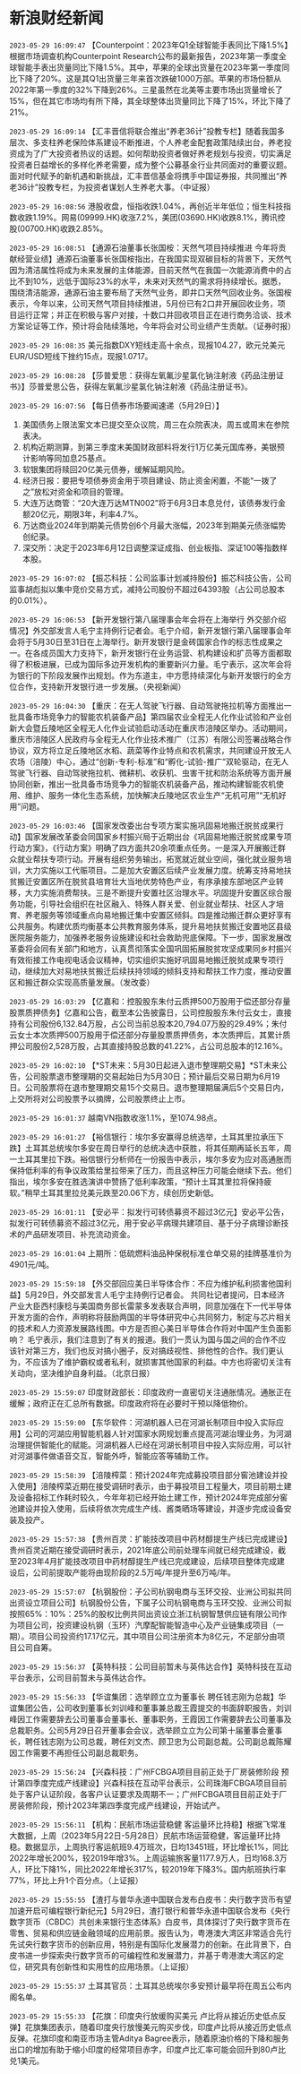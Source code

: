 # 新浪财经新闻
`2023-05-29 16:09:47` 【Counterpoint：2023年Q1全球智能手表同比下降1.5%】根据市场调查机构Counterpoint Research公布的最新报告，2023年第一季度全球智能手表出货量同比下降1.5%。其中，苹果的全球出货量在2023年第一季度同比下降了20%。这是其Q1出货量三年来首次跌破1000万部。苹果的市场份额从2022年第一季度的32%下降到26%。三星虽然在北美等主要市场出货量增长了15%，但在其它市场均有所下降，其全球整体出货量同比下降了15%，环比下降了21%。

`2023-05-29 16:09:14` 【汇丰晋信将联合推出“养老36计”投教专栏】随着我国多层次、多支柱养老保险体系建设不断推进，个人养老金配套政策陆续出台，养老投资成为了广大投资者热议的话题。如何帮助投资者做好养老规划与投资，切实满足投资者日益增长的多样化养老需要，成为整个公募基金行业共同面对的重要议题。面对时代赋予的新机遇和新挑战，汇丰晋信基金将携手中国证券报，共同推出“养老36计”投教专栏，为投资者谋划人生养老大事。（中证报）

`2023-05-29 16:08:56` 港股收盘，恒指收跌1.04%，再创近半年低位；恒生科技指数收跌1.19%。网易(09999.HK)收涨7.2%，美团(03690.HK)收跌8.1%，腾讯控股(00700.HK)收跌2.85%。

`2023-05-29 16:08:51` 【通源石油董事长张国桉：天然气项目持续推进 今年将贡献经营业绩】通源石油董事长张国桉指出，在我国实现双碳目标的背景下，天然气因为清洁属性将成为未来发展的主体能源，目前天然气在我国一次能源消费中的占比不到10%，远低于国际23%的水平，未来对天然气的需求将持续增长。据悉，围绕清洁能源，通源石油主要布局了天然气业务，即井口天然气回收业务。张国桉表示，今年以来，公司天然气项目持续推进，5月份已有2口井开展回收业务，项目运行正常；并正在积极与客户对接，十数口井回收项目正在进行商务洽谈、技术方案论证等工作，预计将会陆续落地，今年将会对公司业绩产生贡献。（证券时报）

`2023-05-29 16:08:35` 美元指数DXY短线走高十余点，现报104.27，欧元兑美元EUR/USD短线下挫约15点，现报1.0717。

`2023-05-29 16:08:28` 【莎普爱思：获得左氧氟沙星氯化钠注射液《药品注册证书》】莎普爱思公告，获得左氧氟沙星氯化钠注射液《药品注册证书》。

`2023-05-29 16:07:56` 【每日债券市场要闻速递（5月29日）】
1. 美国债务上限法案文本已提交至众议院，周三在众院表决，周五或周末在参院表决。
2. 机构近期测算，到第三季度末美国财政部料将发行1万亿美元国库券，美银预计影响等同加息25基点。
3. 软银集团将赎回20亿美元债券，缓解延期风险。
4. 经济日报：要把专项债券资金用于项目建设、防止资金闲置，不能“一拨了之”放松对资金和项目的管理。
5. 大连万达商管：“20大连万达MTN002”将于6月3日本息兑付，该债券发行金额20亿元，期限3年，利率4.7%。
6. 万达商业2024年到期美元债势创6个月最大涨幅，2023年到期美元债涨幅势创纪录。
7. 深交所：决定于2023年6月12日调整深证成指、创业板指、深证100等指数样本股。

`2023-05-29 16:07:02` 【振芯科技：公司监事计划减持股份】振芯科技公告，公司监事胡彪拟以集中竞价交易方式，减持公司股份不超过64393股（占公司总股本的0.01%）。

`2023-05-29 16:06:53` 【新开发银行第八届理事会年会将在上海举行 外交部介绍情况】外交部发言人毛宁主持例行记者会。毛宁介绍，新开发银行第八届理事会年会将于5月30日至31日在上海举行。新开发银行是金砖国家合作的标志性成果之一。在各成员国大力支持下，新开发银行在业务运营、机构建设和扩员等方面都取得了积极进展，已成为国际多边开发机构的重要新兴力量。毛宁表示，这次年会将为银行的下阶段发展作出规划。作为东道主，中方愿持续深化与新开发银行的全方位合作，支持新开发银行进一步发展。（央视新闻）

`2023-05-29 16:04:30` 【重庆：在无人驾驶飞行器、自动驾驶拖拉机等方面推出一批具备市场竞争力的智能农机装备产品】第四届农业全程无人化作业试验和产业创新大会暨丘陵地区全程无人化作业试验启动活动在重庆市涪陵区举办。活动期间，重庆市涪陵区人民政府与全程无人化作业技术推广（江苏）有限公司签署战略合作协议，双方将立足丘陵地区水稻、蔬菜等作业特点和农机需求，共同建设开放无人农场（涪陵）中心，通过“创新-专利-标准”和“孵化-试验-推广”双轮驱动，在无人驾驶飞行器、自动驾驶拖拉机、微耕机、收获机、虫害干扰和防治系统等方面开展协同创新，推出一批具备市场竞争力的智能农机装备产品，推动构建智能农机使用、维护、服务一体化生态系统，加快解决丘陵地区农业生产“无机可用”“无机好用”问题。

`2023-05-29 16:03:46` 【国家发改委出台专项方案实施巩固易地搬迁脱贫成果行动】国家发展改革委会同国家乡村振兴局于近期出台《巩固易地搬迁脱贫成果专项行动方案》，《行动方案》明确了四方面共20余项重点任务。一是深入开展搬迁群众就业帮扶专项行动。开展有组织劳务输出，拓宽就近就业空间，强化就业服务培训，大力实施以工代赈项目。二是加大安置区后续产业发展力度。统筹支持易地扶贫搬迁安置区所在脱贫县培育壮大当地优势特色产业，有序承接东部地区产业转移，大力实施消费帮扶。三是不断提升安置社区治理水平。巩固提升安置区综合服务功能，引导社会组织在社区融入、特殊人群关爱、创业就业帮扶、社区人才培育、养老服务等领域重点向易地搬迁集中安置区倾斜。四是推动搬迁群众更好享有公共服务。构建优质均衡基本公共教育服务体系，提升易地扶贫搬迁安置地区县级医院服务能力，加强养老服务设施建设和社会救助兜底保障。下一步，国家发展改革委将会同有关部门和地方，认真贯彻落实全国巩固拓展脱贫攻坚成果同乡村振兴有效衔接工作电视电话会议精神，切实组织实施好巩固易地搬迁脱贫成果专项行动，继续加大对易地扶贫搬迁后续扶持领域的倾斜支持和帮扶工作力度，推动安置区和搬迁群众实现高质量发展。（发改委）

`2023-05-29 16:03:29` 【亿嘉和：控股股东朱付云质押500万股用于偿还部分存量股票质押债务】亿嘉和公告，截至本公告披露日，公司控股股东朱付云女士，直接持有公司股份6,132.84万股，占公司当前总股本20,794.07万股的29.49%；朱付云女士本次质押500万股用于偿还部分存量股票质押债务，本次质押后，其累计质押公司股份2,528万股，占其直接持股总数的41.22%，占公司总股本的12.16%。

`2023-05-29 16:02:10` 【*ST未来：5月30日起进入退市整理期交易】*ST未来公告，公司股票退市整理期的交易起始日为5月30日；预计最后交易日期为6月19日。公司股票将在退市整理期交易15个交易日。退市整理期届满后5个交易日内，上交所将对公司股票予以摘牌，公司股票终止上市。

`2023-05-29 16:01:37` 越南VN指数收涨1.1%，至1074.98点。

`2023-05-29 16:01:27` 【裕信银行：埃尔多安赢得总统选举，土耳其里拉承压下跌】土耳其总统埃尔多安在周日举行的总统决选中获胜，将其任期再延长五年，周一土耳其里拉下跌。裕信银行分析师在一份报告中表示，埃尔多安为应对高通胀而保持低利率的有争议政策给里拉带来了压力，而且这种压力可能会继续下去。他们指出，埃尔多安在胜选演讲中赞扬了低利率政策，“预计土耳其里拉将保持疲软。”稍早土耳其里拉兑美元跌至20.06下方，续创历史新低。

`2023-05-29 16:01:11` 【安必平：拟发行可转债募资不超过3亿元】安必平公告，拟发行可转债募资不超过3亿元，用于安必平病理共建项目、基于分子病理诊断技术的产品研发项目、补充流动资金。

`2023-05-29 16:01:04` 上期所：低硫燃料油品种保税标准仓单交易的挂牌基准价为4901元/吨。

`2023-05-29 15:59:18` 【外交部回应美日半导体合作：不应为维护私利损害他国利益】5月29日，外交部发言人毛宁主持例行记者会。 共同社记者提问，日本经济产业大臣西村康稔与美国商务部长雷蒙多发表联合声明，同意加强在下一代半导体开发方面的合作，声明称将鼓励两国的半导体研究中心共同努力，制定与芯片相关的技术和人力资源发展路线图。中方是否担心美日半导体合作将对中国产生负面影响？ 毛宁表示，我们注意到了有关的报道。我们一贯认为国与国之间的合作不应该针对第三方，我们也反对搞小圈子，反对搞歧视性、排他性的合作。我们更认为，不应该为了维护霸权或者私利，就损害其他国家的利益。中方也将密切关注有关动向，坚决维护自身利益。（北京日报）

`2023-05-29 15:59:07` 印度财政部长：印度政府一直密切关注通胀情况。通胀正在缓解；政府正在汇总所有数据。印度政府将在必要时干预以降低物价。

`2023-05-29 15:59:00` 【东华软件：河湖机器人已在河湖长制项目中投入实际应用】公司的河湖应用智能机器人针对国家水网规划重点提高河湖治理业务，为河湖治理提供智能化的赋能。河湖机器人已经在河湖长制项目中投入实际应用，可以针对河湖事件做语音交互，智能外呼，智能应答等辅助工作。

`2023-05-29 15:58:39` 【涪陵榨菜：预计2024年完成募投项目部分窖池建设并投入使用】涪陵榨菜近期在接受调研时表示，由于募投项目工程量大，项目前期土建及设备招标工作耗时较久，今年年初已经开始土建工作，预计2024年完成部分窖池建设并投入使用，后续将依次完成生产线、酱类晒场等建设，并逐步完成设备安装及投产。

`2023-05-29 15:57:38` 【贵州百灵：扩能技改项目中药材醇提生产线已完成建设】贵州百灵近期在接受调研时表示，2021年底公司前处理车间就已经完成建设，截至2023年4月扩能技改项目中药材醇提生产线已完成建设，后续项目整体完成建设后，公司前提取产能将由现阶段的2.5万吨/年提升至6万吨/年。

`2023-05-29 15:57:07` 【杭钢股份：子公司杭钢电商与玉环交投、业洲公司拟共同出资设立项目公司】杭钢股份公告，下属子公司杭钢电商与玉环交投、业洲公司拟按照65%：10%：25%的股权比例共同出资设立浙江杭钢智慧供应链有限公司作为项目公司，投资建设杭钢（玉环）汽摩配智能智造中心及产业链集成项目（一期）。项目公司投资约17.17亿元，其中项目公司注册资本为8亿元，不足部分由项目公司自筹。

`2023-05-29 15:56:37` 【英特科技：公司目前暂未与英伟达合作】英特科技在互动平台表示，公司目前暂未与英伟达合作。

`2023-05-29 15:56:33` 【华谊集团：选举顾立立为董事长 聘任钱志刚为总裁】华谊集团公告，公司收到董事长刘训峰和董事兼总裁王霞提交的书面辞职报告，刘训峰因工作需要辞去公司董事会董事长、董事职务，王霞因工作需要辞去公司董事及总裁职务。公司5月29日召开董事会会议，选举顾立立为公司第十届董事会董事长，聘任钱志刚为公司总裁，聘任刘文杰、顾卫忠为公司副总裁。公司副总裁陈耀因工作需要不再担任公司副总裁职务。

`2023-05-29 15:56:24` 【兴森科技：广州FCBGA项目目前正处于厂房装修阶段 预计第四季度完成产线建设】兴森科技在互动平台表示，公司珠海FCBGA项目目前处于客户认证阶段，各客户认证要求及周期不一；广州FCBGA项目目前正处于厂房装修阶段，预计2023年第四季度完成产线建设，开始试产。

`2023-05-29 15:56:11` 【机构：民航市场运营稳健 客运量环比持稳】根据飞常准大数据，上周（2023年5月22日-5月28日）民航市场运营稳健，客运量环比持稳。数据显示，上周执行客运航班9.4万班次，日均13451班，环比增长1%，同比2022年增长200%，较2019年增3%。上周运输旅客量1177.9万人，日均168.3万人，环比下降1%，同比2022年增长317%，较2019年下降3%。国内航班执行率77%，环比上升1个百分点。（上证报）

`2023-05-29 15:55:55` 【渣打与普华永道中国联合发布白皮书：央行数字货币有望加速开启可编程银行新纪元】5月29日，渣打银行和普华永道中国联合发布《央行数字货币（CBDC）共创未来银行生态体系》白皮书，具体探讨了央行数字货币在零售、贸易和供应链金融领域的应用前景。报告认为，粤港澳大湾区非常适合先行先试央行数字货币的创新应用，特别是有国际化发展潜力的创新。在此背景下，白皮书进一步探索央行数字货币的可编程性和发展潜力，并基于粤港澳大湾区的定位，研究具有创新性和实用性的应用场景。（上证报）

`2023-05-29 15:55:37` 土耳其官员：土耳其总统埃尔多安预计最早将在周五公布内阁名单。

`2023-05-29 15:55:33` 【花旗：印度央行放缓购买美元 卢比将从接近历史低点反弹】花旗集团表示，随着印度央行放慢美元购买步伐，印度卢比将从接近历史低点反弹。花旗印度和南亚市场主管Aditya Bagree表示，随着原油价格的下降和服务出口的增加有助于缩小印度的经常项目赤字，印度卢比汇率可能会回升到80卢比兑1美元。

